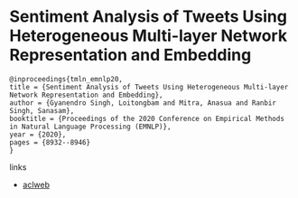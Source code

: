 # Sentiment Analysis of Tweets Using Heterogeneous Multi-layer Network Representation and Embedding

```
@inproceedings{tmln_emnlp20,
title = {Sentiment Analysis of Tweets Using Heterogeneous Multi-layer Network Representation and Embedding},
author = {Gyanendro Singh, Loitongbam and Mitra, Anasua and Ranbir Singh, Sanasam},
booktitle = {Proceedings of the 2020 Conference on Empirical Methods in Natural Language Processing (EMNLP)},
year = {2020},
pages = {8932--8946}
}
```

links
- [aclweb](https://www.aclweb.org/anthology/2020.emnlp-main.718/)

